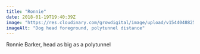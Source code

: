 ```yaml
---
title: "Ronnie"
date: 2018-01-19T19:40:39Z
image: "https://res.cloudinary.com/growdigital/image/upload/v1544048825/ron-39054992824.jpg"
imageAlt: "Dog head foreground, polytunnel distance"
---
```


Ronnie Barker, head as big as a polytunnel
